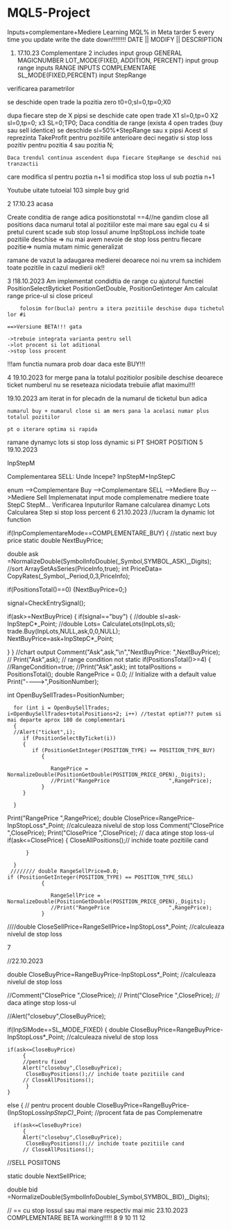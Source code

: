 # MQL5-Project
Inputs+complementare+Mediere
Learning MQL%
in Meta tarder 5
every time you update write the date down!!!!!!!!
  DATE || MODIFY || DESCRIPTION
1) 17.10.23
Complementare 2
includes
input group GENERAL
MAGICNUMBER
LOT_MODE(FIXED, ADDITION, PERCENT)
input group range inputs RANGE INPUTS COMPLEMENTARE
SL_MODE(FIXED,PERCENT)
input StepRange

verificarea parametrilor


se deschide open trade la pozitia zero t0=0;sl=0,tp=0;X0

dupa fiecare step de X pipsi se deschide cate open trade X1 sl=0,tp=0
							 X2 sl=0,tp=0;
							 x3 SL=0;TP0;
	Daca conditia de range (exista 4 open trades (buy sau sell identice)
		se deschide sl=50%*StepRange sau x pipsi
		Acest sl reprezinta TakeProfit pentru pozitiile anterioare deci negativ
			si stop loss pozitiv pentru pozitia 4 sau pozitia N;
	
	Daca trendul continua ascendent dupa fiecare StepRange se deschid noi tranzactii
care modifica sl pentru poztia n+1 si modifica stop loss ul sub poztia n+1

Youtube uitate tutoeial 103 simple buy grid

2
17.10.23 acasa

Create conditia de range adica positionstotal ==4//ne gandim
close all positions
 daca numarul total al pozitiilor este mai mare sau egal cu 4 
si pretul curent scade sub stop lossul anume InpStopLoss inchide toate pozitiile deschise
=> nu mai avem nevoie de stop loss pentru fiecare pozitie=> numia mutam nimic
generalizat

ramane de vazut la adaugarea medierei deoarece noi nu vrem sa inchidem toate pozitile in cazul medierii ok!!

3
!18.10.2023
Am implementat condidtia de range cu ajutorul functiei  PositionSelectByticket PositionGetDouble, PositionGetinteger
Am calculat range price-ul si close priceul 

		folosim for(bucla) pentru a itera pozitiile deschise dupa tichetul lor #i
	
	==>Versiune BETA!!! gata
	
	->trebuie integrata varianta pentru sell
	->lot procent si lot aditional
	->stop loss procent 
 !!!am functia numara prob doar daca este BUY!!!

4
19.10.2023
for merge pana la totalul pozitiolor posibile deschise deoarece ticket numberul nu se reseteaza niciodata
trebuiie aflat maximul!!!

19.10.2023
am iterat in for plecadn de la numarul de ticketul bun adica

	numarul buy + numarul close si am mers pana la acelasi numar plus totalul pozitilor
	
	pt o iterare optima si rapida
ramane dynamyc lots si stop loss dynamic si 
	PT SHORT POSITION
5
19.10.2023

InpStepM

Complementarea SELL: Unde Incepe? InpStepM+InpStepC

enum -->Complementare Buy 
     -->Complementare SELL 
     -->Mediere Buy
     -->Mediere Sell
     Implemenatat input mode complemenatre mediere toate StepC StepM... 
	Verificarea Inputurilor
	Ramane calcularea dinamyc Lots 
	Calcularea Step si stop loss percent
6
21.10.2023
//lucram la dynamic lot function

 if(InpComplementareMode==COMPLEMENTARE_BUY)
  {
  //static next buy price
  static double NextBuyPrice;
  
  double ask =NormalizeDouble(SymbolInfoDouble(_Symbol,SYMBOL_ASK),_Digits);
  //sort
  ArraySetAsSeries(PriceInfo,true);
  int PriceData= CopyRates(_Symbol,_Period,0,3,PriceInfo);
 
 
   if(PositionsTotal()==0)
   {NextBuyPrice=0;}
   
   signal=CheckEntrySignal();
   
   if(ask>=NextBuyPrice)
   {
   if(signal=="buy")
   {
      //double sl=ask-InpStepC*_Point;
      //double Lots= CalculateLots(InpLots,sl);
      trade.Buy(InpLots,NULL,ask,0,0,NULL);
      NextBuyPrice=ask+InpStepC*_Point;
   
   }
   }
   //chart output
   Comment("Ask",ask,"\n","NextBuyPrice: ",NextBuyPrice);
  // Print("Ask",ask);
   // range condition not static
   if(PositionsTotal()>=4)
   {
   //RangeCondition=true;
   //Print("Ask",ask);
   int totalPositions = PositionsTotal();
   double RangePrice = 0.0; // Initialize with a default value
   Print("---->",PositionNumber);
   
   int OpenBuySellTrades=PositionNumber;

      for (int i = OpenBuySellTrades; i<OpenBuySellTrades+totalPositions+2; i++) //testat optim??? putem si mai departe aprox 180 de complementari
      { 
      //Alert("ticket",i);
         if (PositionSelectByTicket(i)) 
         {
            if (PositionGetInteger(POSITION_TYPE) == POSITION_TYPE_BUY) 
               {
                  
                  RangePrice = NormalizeDouble(PositionGetDouble(POSITION_PRICE_OPEN),_Digits);
                  //Print("RangePrice                   ",RangePrice);
               }
         }
         
      }
   
   Print("RangePrice ",RangePrice);
   double ClosePrice=RangePrice-InpStopLoss*_Point; //calculeaza nivelul de stop loss
   Comment("ClosePrice ",ClosePrice);
   Print("ClosePrice ",ClosePrice);
      // daca atinge stop loss-ul
      if(ask<=ClosePrice)
         {
          CloseAllPositions();// inchide toate pozitiile cand
          
          }
          
      }
     //////// double RangeSellPrice=0.0;
    if (PositionGetInteger(POSITION_TYPE) == POSITION_TYPE_SELL) 
               {
                  
                  RangeSellPrice = NormalizeDouble(PositionGetDouble(POSITION_PRICE_OPEN),_Digits);
                  //Print("RangePrice                   ",RangePrice);
               }  


////double CloseSellPrice=RangeSellPrice+InpStopLoss*_Point; //calculeaza nivelul de stop loss


7

//22.10.2023

double CloseBuyPrice=RangeBuyPrice-InpStopLoss*_Point; //calculeaza nivelul de stop loss

//Comment("ClosePrice ",ClosePrice);
  // Print("ClosePrice ",ClosePrice);
      // daca atinge stop loss-ul

//Alert("closebuy",CloseBuyPrice);

if(InpSlMode==SL_MODE_FIXED)
    {
    double CloseBuyPrice=RangeBuyPrice-InpStopLoss*_Point; //calculeaza nivelul de stop loss
    
    if(ask<=CloseBuyPrice)
         {
         //pentru fixed
         Alert("closebuy",CloseBuyPrice);
          CloseBuyPositions();// inchide toate pozitiile cand
         // CloseAllPositions();
          }
    }
   else
     {
     // pentru procent
      double CloseBuyPrice=RangeBuyPrice-(InpStopLoss*InpStepC)*_Point; //procent fata de pas Complemenatre
      
      if(ask<=CloseBuyPrice)
         {
         Alert("closebuy",CloseBuyPrice);
          CloseBuyPositions();// inchide toate pozitiile cand
         // CloseAllPositions();
         


//SELL POSIITONS

static double NextSellPrice;

double bid =NormalizeDouble(SymbolInfoDouble(_Symbol,SYMBOL_BID),_Digits);

// == cu stop lossul sau mai mare respectiv mai mic
23.10.2023 COMPLEMENTARE BETA working!!!!!
8
9
10
11
12
